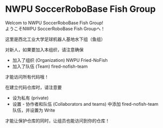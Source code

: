 # NWPU SoccerRoboBase Fish Group

Welcom to NWPU SoccerRoboBase Fish Group!  
ようこそNWPU SoccerRoboBase Fish Groupへ！

这里是西北工业大学足球机器人基地水下组（鱼组）

对新人，如果要加入本组织，请注意确保

- 加入了组织 (Organization) NWPU Fried-NoFish
- 加入了队伍 (Team) fired-nofish-team

才能访问所有代码哦！

在建立代码仓库时，请注意要

- 设为私有 (private)
- 设置 - 协作者和队伍 (Collaborators and teams) 中添加 fired-nofish-team 队伍，并设置为 Write

才能让保护仓库的同时，让组员也能访问到你的仓库！
